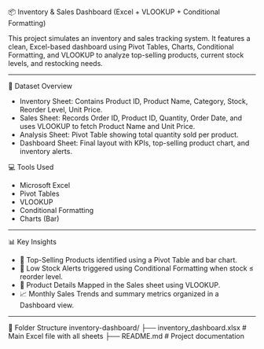 📦 Inventory & Sales Dashboard (Excel + VLOOKUP + Conditional Formatting)

This project simulates an inventory and sales tracking system. It features a clean, Excel-based dashboard using Pivot Tables, Charts, Conditional Formatting, and VLOOKUP to analyze top-selling products, current stock levels, and restocking needs.

---

📁 Dataset Overview

- Inventory Sheet: Contains Product ID, Product Name, Category, Stock, Reorder Level, Unit Price.
- Sales Sheet: Records Order ID, Product ID, Quantity, Order Date, and uses VLOOKUP to fetch Product Name and Unit Price.
- Analysis Sheet: Pivot Table showing total quantity sold per product.
- Dashboard Sheet: Final layout with KPIs, top-selling product chart, and inventory alerts.



💻 Tools Used

- Microsoft Excel  
- Pivot Tables  
- VLOOKUP  
- Conditional Formatting  
- Charts (Bar)

---
 📊 Key Insights

- 🛒 Top-Selling Products identified using a Pivot Table and bar chart.
- 🔴 Low Stock Alerts triggered using Conditional Formatting when stock ≤ reorder level.
- 🧾 Product Details Mapped in the Sales sheet using VLOOKUP.
- 📈 Monthly Sales Trends and summary metrics organized in a Dashboard view.

---

📂 Folder Structure
inventory-dashboard/
├── inventory_dashboard.xlsx # Main Excel file with all sheets
├── README.md # Project documentation

